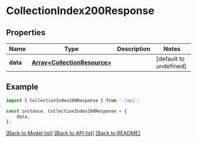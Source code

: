 # CollectionIndex200Response


## Properties

Name | Type | Description | Notes
------------ | ------------- | ------------- | -------------
**data** | [**Array&lt;CollectionResource&gt;**](CollectionResource.md) |  | [default to undefined]

## Example

```typescript
import { CollectionIndex200Response } from './api';

const instance: CollectionIndex200Response = {
    data,
};
```

[[Back to Model list]](../README.md#documentation-for-models) [[Back to API list]](../README.md#documentation-for-api-endpoints) [[Back to README]](../README.md)
